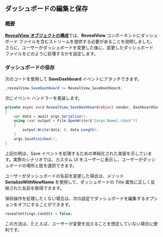 ## ダッシュボードの編集と保存

### 概要

[**RevealView オブジェクトの構成**](configuring-revealview.html)では、__RevealView__ コンポーネントにダッシュボード ファイルを含むストリームを提供する必要があることを説明しました。さらに、ユーザーがダッシュボードを変更した後に、変更したダッシュボード ファイルをどのように処理するかを設定します。

### ダッシュボードの保存

次のコードを使用して __SaveDashboard__ イベントにアタッチできます。

``` csharp
_revealView.SaveDashboard += RevealView_SaveDashboard;
```

次にイベント ハンドラーを実装します。

``` csharp
private async void RevealView_SaveDashboard(object sender, DashboardSaveEventArgs args)
{
    var data = await args.Serialize();
    using (var output = File.OpenWrite($"{args.Name}.rdash"))
    {
        output.Write(data, 0, data.Length);
    }
    args.SaveFinished();
}
```

上記の例は、Save イベントを処理するための単純化された実装を示しています。実際のシナリオでは、カスタム UI をユーザーに表示し、ユーザーがダッシュボードの場所と姓を選択できます。

ユーザーがダッシュボードの名前を変更した場合は、メソッド __SerializeWithNewName__ を使用して、ダッシュボードの Title 属性に正しく反映された名前を取得できます。

保存操作を処理したくない場合は、次の設定でダッシュボードを編集するオプションをオフにすることができます。

``` csharp
revealSettings.CanEdit = false;
```

この方法は、たとえば、ユーザーが変更を加えることを想定していない場合に便利です。
